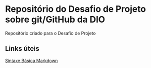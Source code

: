 # Repositório do Desafio de Projeto sobre git/GitHub da DIO
Repositório criado para o Desafio de Projeto


## Links úteis
[Sintaxe Básica Markdown](https://www.markdownguide.org/)
